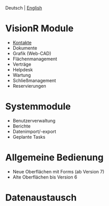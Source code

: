 <!-- TITLE: Benutzerhandbuch -->
<!-- SUBTITLE: Dokumentation der VisionR Module -->

Deutsch | [English](/en/user-guide)
# VisionR Module
* [Kontakte](/de/modules/contacts)
* Dokumente
* Grafik (Web-CAD)
* Flächenmanagement
* Verträge
* Helpdesk
* Wartung
* Schließmanagement
* Reservierungen
# Systemmodule
* Benutzerverwaltung
* Berichte
* Datenimport/-export
* Geplante Tasks
# Allgemeine Bedienung
* Neue Oberflächen mit Forms (ab Version 7)
* Alte Oberflächen bis Version 6
# Datenaustausch
